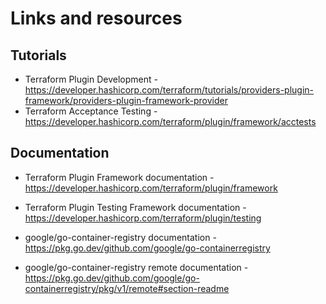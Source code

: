 # Links and resources

## Tutorials

- Terraform Plugin Development - https://developer.hashicorp.com/terraform/tutorials/providers-plugin-framework/providers-plugin-framework-provider
- Terraform Acceptance Testing - https://developer.hashicorp.com/terraform/plugin/framework/acctests

## Documentation

- Terraform Plugin Framework documentation - https://developer.hashicorp.com/terraform/plugin/framework
- Terraform Plugin Testing Framework documentation - https://developer.hashicorp.com/terraform/plugin/testing

- google/go-container-registry documentation - https://pkg.go.dev/github.com/google/go-containerregistry
- google/go-container-registry remote documentation - https://pkg.go.dev/github.com/google/go-containerregistry/pkg/v1/remote#section-readme